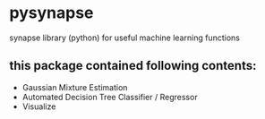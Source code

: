 # pysynapse

synapse library (python) for useful machine learning functions

## this package contained following contents:
- Gaussian Mixture Estimation
- Automated Decision Tree Classifier / Regressor
- Visualize

